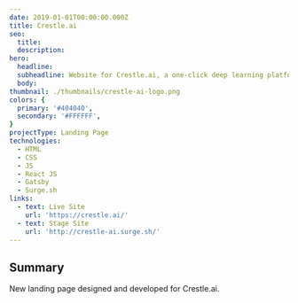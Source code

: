 ```yaml
---
date: 2019-01-01T00:00:00.000Z
title: Crestle.ai
seo:
  title:
  description:
hero:
  headline:
  subheadline: Website for Crestle.ai, a one-click deep learning platform.
  body:
thumbnail: ./thumbnails/crestle-ai-logo.png
colors: {
  primary: '#404040',
  secondary: '#FFFFFF',
}
projectType: Landing Page
technologies:
  - HTML
  - CSS
  - JS
  - React JS
  - Gatsby
  - Surge.sh
links:
  - text: Live Site
    url: 'https://crestle.ai/'
  - text: Stage Site
    url: 'http://crestle-ai.surge.sh/'
---
```


## Summary
New landing page designed and developed for Crestle.ai.
